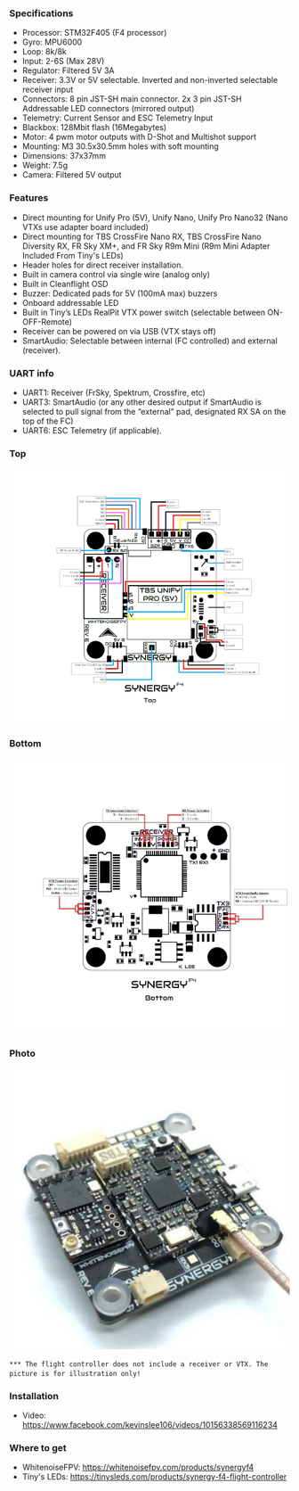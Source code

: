 ### Specifications
- Processor: STM32F405 (F4 processor)
- Gyro: MPU6000
- Loop: 8k/8k
- Input: 2-6S (Max 28V)
- Regulator: Filtered 5V 3A
- Receiver: 3.3V or 5V selectable. Inverted and non-inverted selectable receiver input
- Connectors: 8 pin JST-SH main connector.  2x 3 pin JST-SH Addressable LED connectors (mirrored output)
- Telemetry: Current Sensor and ESC Telemetry Input
- Blackbox: 128Mbit flash (16Megabytes)
- Motor: 4 pwm motor outputs with D-Shot and Multishot support
- Mounting: M3 30.5x30.5mm holes with soft mounting
- Dimensions: 37x37mm
- Weight: 7.5g
- Camera: Filtered 5V output

### Features
- Direct mounting for Unify Pro (5V), Unify Nano, Unify Pro Nano32  (Nano VTXs use adapter board included)
- Direct mounting for TBS CrossFire Nano RX, TBS CrossFire Nano Diversity  RX, FR Sky XM+, and FR Sky R9m Mini (R9m Mini Adapter Included From Tiny's LEDs)
- Header holes for direct receiver installation.
- Built in camera control via single wire (analog only)
- Built in Cleanflight OSD
- Buzzer: Dedicated pads for 5V (100mA max) buzzers
- Onboard addressable LED
- Built in Tiny’s LEDs RealPit VTX power switch (selectable between ON-OFF-Remote)
- Receiver can be powered on via USB (VTX stays off)
- SmartAudio: Selectable between internal (FC controlled) and external (receiver).

### UART info
- UART1: Receiver (FrSky, Spektrum, Crossfire, etc)
- UART3: SmartAudio (or any other desired output if SmartAudio is selected to pull signal from the “external” pad, designated RX SA on the top of the FC)
- UART6: ESC Telemetry (if applicable).

### Top
![Top](images/SYNERGYF4-top.png)

### Bottom
![Bottom](images/SYNERGYF4-bottom.png)

### Photo
![Main](images/SYNERGYF4-main.jpg)

`*** The flight controller does not include a receiver or VTX. The picture is for illustration only!`
### Installation
- Video: https://www.facebook.com/kevinslee106/videos/10156338569116234

### Where to get
- WhitenoiseFPV: https://whitenoisefpv.com/products/synergyf4
- Tiny's LEDs: https://tinysleds.com/products/synergy-f4-flight-controller
